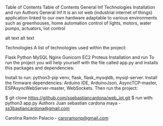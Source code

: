 Table of Contents
Table of Contents
General Inf
Technologies
Installation and run
Authors
General Inf
It is an iot web (industrial internet of things) application linked to our own hardware adaptable to various environments such as greenhouses, home automation control of lights, motors, water pumps, actuators, iiot control

alt text alt text

Technologies
A list of technologies used within the project:

Flask
Python
MySQL
Nginx
Gunicorn
EC2
Proteus
Installation and run
To run the project you will help yourself with the file called app.py and installs this packages and dependencies:

Install to run: python3-pip venv, flask, flask_mysqldb, mysql-server.
Install the firmware dependencies: Arduino IDE, ArduinoJson, AsyncTCP-master, ESPAsyncWebServer-master, WebSockets.
Then run the project:

$ git clone https://github.com/ssebastiancardona/web_iot.git
$ run with: python3 app.py
Authors
Juan sebastian cardona maya - ss3bastiancardona@gmail.com

Carolina Ramón Palacio - caroramonp@gmail.com